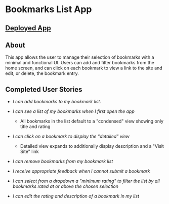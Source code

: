 # Bookmarks List App

## [Deployed App](https://thinkful-ei-shark.github.io/samuel-poveda-bookmarks-app/)

## About

This app allows the user to manage their selection of bookmarks with a minimal and functional UI.
Users can add and filter bookmarks from the home screen, and can click on each bookmark to view a link to the site and edit, or delete, the bookmark entry.

## Completed User Stories

- *I can add bookmarks to my bookmark list.*

- *I can see a list of my bookmarks when I first open the app*
	- All bookmarks in the list default to a "condensed" view showing only title and rating

- *I can click on a bookmark to display the "detailed" view*
	- Detailed view expands to additionally display description and a "Visit Site" link

- *I can remove bookmarks from my bookmark list*

- *I receive appropriate feedback when I cannot submit a bookmark*

- *I can select from a dropdown a "minimum rating" to filter the list by all bookmarks rated at or above the chosen selection*

- *I can edit the rating and description of a bookmark in my list*
